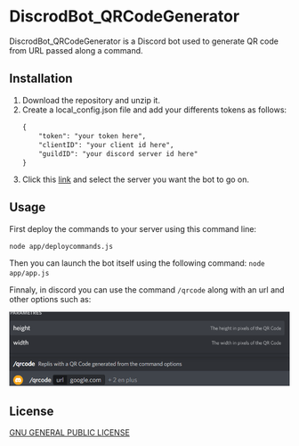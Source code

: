 # DiscrodBot_QRCodeGenerator

DiscrodBot_QRCodeGenerator is a Discord bot used to generate QR code from URL passed along a command.

## Installation
1. Download the repository and unzip it.
2. Create a local_config.json file and add your differents tokens as follows:
    ```
    {
        "token": "your token here",
        "clientID": "your client id here",
        "guildID": "your discord server id here"
    }
    ```
3. Click this [link](https://discord.com/api/oauth2/authorize?client_id=989454193943273502&permissions=2147483648&scope=bot) and select the server you want the bot to go on.

## Usage

First deploy the commands to your server using this command line:
```
node app/deploycommands.js
```

Then you can launch the bot itself using the following command:
`node app/app.js`

Finnaly, in discord you can use the command `/qrcode` along with an url and other options such as:

![command preview](commandPreview.png)

## License
[GNU GENERAL PUBLIC LICENSE](https://www.gnu.org/licenses/gpl-3.0.en.html)